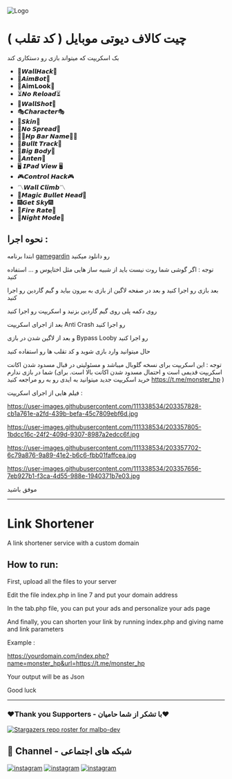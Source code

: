 ![Logo](https://www.dfmrendering.com/wp-content/uploads/2022/01/unnamed-file-1.png)

# چیت کالاف دیوتی موبایل ( کد تقلب )

بک اسکریپت که میتواند بازی رو دستکاری کند

- 🗽𝙒𝙖𝙡𝙡𝙃𝙖𝙘𝙠🗽
- 👾𝘼𝙞𝙢𝘽𝙤𝙩👾
- 🚸𝗔𝗶𝗺𝗟𝗼𝗼𝗸🚸
- ⏳𝙉𝙤 𝙍𝙚𝙡𝙤𝙖𝙙⏳
- 🎯𝙒𝙖𝙡𝙡𝙎𝙝𝙤𝙩🎯
- 🎭𝘾𝙝𝙖𝙧𝙖𝙘𝙩𝙚𝙧🎭
- 🔫𝙎𝙠𝙞𝙣🔫
- 🧪𝙉𝙤 𝙎𝙥𝙧𝙚𝙖𝙙🧪
- 🚶‍♂️𝙃𝙥 𝘽𝙖𝙧 𝙉𝙖𝙢𝙚🚶‍♂️
- 🥊𝘽𝙪𝙡𝙡𝙩 𝙏𝙧𝙖𝙘𝙠🥊
- 🚷𝘽𝙞𝙜 𝘽𝙤𝙙𝙮🚷
- 📡𝘼𝙣𝙩𝙚𝙣📡
- 🖥 𝙄𝙋𝙖𝙙 𝙑𝙞𝙚𝙬 🖥
- 🎮𝘾𝙤𝙣𝙩𝙧𝙤𝙡 𝙃𝙖𝙘𝙠🎮
- 〽️𝙒𝙖𝙡𝙡 𝘾𝙡𝙞𝙢𝙗〽️
- 💯𝙈𝙖𝙜𝙞𝙘 𝘽𝙪𝙡𝙡𝙚𝙩 𝙃𝙚𝙖𝙙💯
- 🎆𝙂𝙚𝙩 𝙎𝙠𝙮🎆
- 🚀𝙁𝙞𝙧𝙚 𝙍𝙖𝙩𝙚🚀
- 🌌𝙉𝙞𝙜𝙝𝙩 𝙈𝙤𝙙𝙚🌌

## نحوه اجرا : 

ابتدا برنامه <a href="https://gameguardian.net/forum">gamegardin</a> رو دانلود میکنید 

توجه : اگر گوشی شما روت نیست باید از شبیه ساز هایی مثل اختاپوس و ... استفاده کنید 

بعد بازی رو اجرا کنید و بعد در صفحه لاگین از بازی به بیرون بیاید و گیم گاردین رو اجرا کنید 

روی دکمه پلی روی گیم گاردین بزنید و اسکریپت رو اجرا کنید 

بعد از اجرای اسکریپت Anti Crash رو اجرا کنید 

و بعد از لاگین شدن در بازی Bypass Looby رو اجرا کنید 

حال میتوانید وارد بازی شوید و کد تقلب ها رو استفاده کنید 

توجه : این اسکریپت برای نسخه گلوبال میباشد و مسئولیتی در قبال مسدود شدن اکانت شما در بازی ندارم (اسکریپت قدیمی است و احتمال مسدود شدن اکانت بالا است. برای خرید اسکریپت جدید میتوانید به ایدی رو به رو مراجعه کنید https://t.me/monster_hp )

فیلم هایی از اجرای اسکریپت :

https://user-images.githubusercontent.com/111338534/203357828-cb1a761e-a2fd-439b-befa-45c7809ebf6d.jpg

https://user-images.githubusercontent.com/111338534/203357805-1bdcc16c-24f2-409d-9307-8987a2edcc6f.jpg

https://user-images.githubusercontent.com/111338534/203357702-6c79a876-9a89-41e2-b6c6-fbb01faffcea.jpg

https://user-images.githubusercontent.com/111338534/203357656-7eb927b1-f3ca-4d55-988e-1940371b7e03.jpg


موفق باشید

-------------------------------------------------------------------------

# Link Shortener

A link shortener service with a custom domain

## How to run:

First, upload all the files to your server

Edit the file index.php in line 7 and put your domain address

In the tab.php file, you can put your ads and personalize your ads page

And finally, you can shorten your link by running index.php and giving name and link parameters

Example :

https://yourdomain.com/index.php?name=monster_hp&url=https://t.me/monster_hp

Your output will be as Json

Good luck

-------------------------------------------------------------------------

### ❤️Thank you Supporters - با تشکر از شما حامیان❤️
[![Stargazers repo roster for malbo-dev](https://reporoster.com/stars/dark/malbo-dev/shortLink)](https://github.com/malbo-dev/shortLink/stargazers)

## 🔗 Channel - شبکه های اجتماعی
[![instagram](https://img.shields.io/badge/Channel-Telegram-blue)](https://t.me/Malbo_Dev)
[![instagram](https://img.shields.io/badge/Channel-Youtube-red)](https://www.youtube.com/channel/UCRXB3lWiZHPwfgcXMjfUzYA)
[![instagram](https://img.shields.io/badge/Channel-Instagram-pink)](https://instagram.com/malbo.dev)
